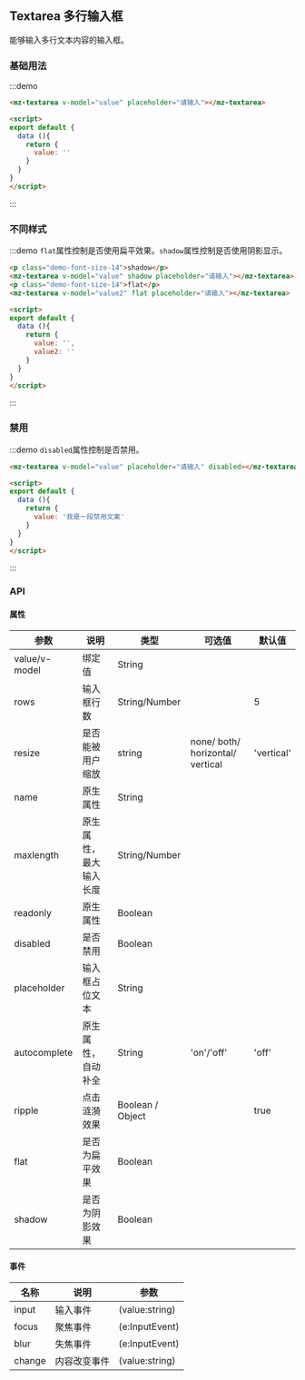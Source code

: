## Textarea 多行输入框

能够输入多行文本内容的输入框。

### 基础用法
:::demo
```html
<mz-textarea v-model="value" placeholder="请输入"></mz-textarea>

<script>
export default {
  data (){
    return {
      value: ''
    }
  }
}
</script>
```
:::

### 不同样式
:::demo `flat`属性控制是否使用扁平效果。`shadow`属性控制是否使用阴影显示。
```html
<p class="demo-font-size-14">shadow</p>
<mz-textarea v-model="value" shadow placeholder="请输入"></mz-textarea>
<p class="demo-font-size-14">flat</p>
<mz-textarea v-model="value2" flat placeholder="请输入"></mz-textarea>

<script>
export default {
  data (){
    return {
      value: '',
      value2: ''
    }
  }
}
</script>
```
:::


### 禁用
:::demo `disabled`属性控制是否禁用。
```html
<mz-textarea v-model="value" placeholder="请输入" disabled></mz-textarea>

<script>
export default {
  data (){
    return {
      value: '我是一段禁用文案'
    }
  }
}
</script>
```
:::


### API

#### 属性

| 参数 | 说明 | 类型 | 可选值 |默认值|
| --- | --- | --- | --- |---|
|value/v-model|绑定值|String|||
|rows|输入框行数|String/Number||5|
|resize|是否能被用户缩放|string|none/ both/ horizontal/ vertical|'vertical'|
|name|原生属性|String|||
|maxlength|原生属性，最大输入长度|String/Number|||
|readonly|原生属性|Boolean|||
|disabled|是否禁用|Boolean|||
|placeholder|输入框占位文本|String|||
|autocomplete|原生属性，自动补全|String|'on'/'off'|'off'|
|ripple| 点击涟漪效果 | Boolean / Object | | true |
|flat|是否为扁平效果|Boolean|||
|shadow|是否为阴影效果|Boolean|||


#### 事件

| 名称 | 说明 | 参数 |
| --- | --- | --- |
|input|输入事件|(value:string)|
|focus|聚焦事件|(e:InputEvent)|
|blur|失焦事件|(e:InputEvent)|
|change|内容改变事件|(value:string)|